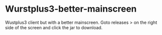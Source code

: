 # Wurstplus3-better-mainscreen
Wustplus3 client but with a better mainscreen.
Goto releases > on the right side of the screen and click the jar to download.
